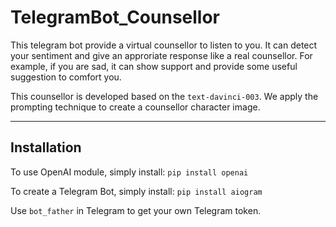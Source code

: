 # TelegramBot_Counsellor

This telegram bot provide a virtual counsellor to listen to you. It can detect your sentiment and give an approriate response like a real counsellor. 
For example, if you are sad, it can show support and provide some useful suggestion to comfort you.

This counsellor is developed based on the `text-davinci-003`. We apply the prompting technique to create a counsellor character image.

---
## Installation

To use OpenAI module, simply install:
`pip install openai`

To create a Telegram Bot, simply install:
`pip install aiogram`

Use `bot_father` in Telegram to get your own Telegram token.
